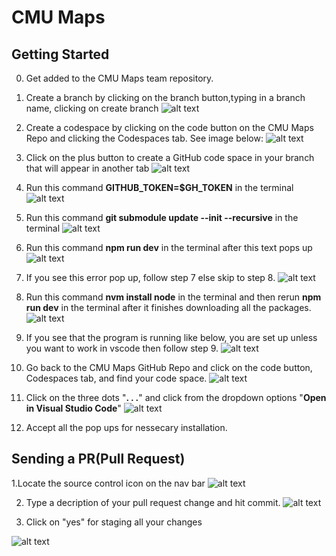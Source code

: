 # CMU Maps

## Getting Started

0. Get added to the CMU Maps team repository.

1. Create a branch by clicking on the branch button,typing in a branch name, clicking on create branch
![alt text](/public/imgs/image15.png)


2. Create a codespace by clicking on the code button on the CMU Maps Repo and clicking the Codespaces tab. See image below:
![alt text](/public/imgs/image-0.png)

2. Click on the plus button to create a GitHub code space in your branch that will appear in another tab
![alt text](/public//imgs/image.png)

3. Run this command **GITHUB_TOKEN=$GH_TOKEN** in the terminal
![alt text](/public/imgs/image-3.png)

4. Run this command **git submodule update --init --recursive** in the terminal
![alt text](/public/imgs/image-4.png)

5. Run this command **npm run dev** in the terminal after this text pops up
![alt text](/public/imgs/image-6.png)

6. If you see this error pop up, follow step 7 else skip to step 8.
![alt text](/public/imgs/image-8.png)

7. Run this command **nvm install node** in the terminal and then rerun **npm run dev** in the terminal after it finishes downloading all the packages.
![alt text](/public/imgs/image-12.png)


8. If you see that the program is running like below, you are set up unless you want to work in vscode then follow step 9.
![alt text](/public/imgs/image-7.png)

9. Go back to the CMU Maps GitHub Repo and click on the code button, Codespaces tab, and find your code space.
![alt text](/public/imgs/image-10.png)

10. Click on the three dots "**. . .**" and click from the dropdown options "**Open in Visual Studio Code**"
![alt text](/public/imgs/image-11.png)

11. Accept all the pop ups for nessecary installation. 

## Sending a PR(Pull Request)
1.Locate the source control icon on the nav bar
![alt text](/public/imgs/image-16.png)

2. Type a decription of your pull request change and hit commit.
![alt text](/public/imgs/image-18.png)

3. Click on "yes" for staging all your changes 

![alt text](/public/imgs/image-17.png)


